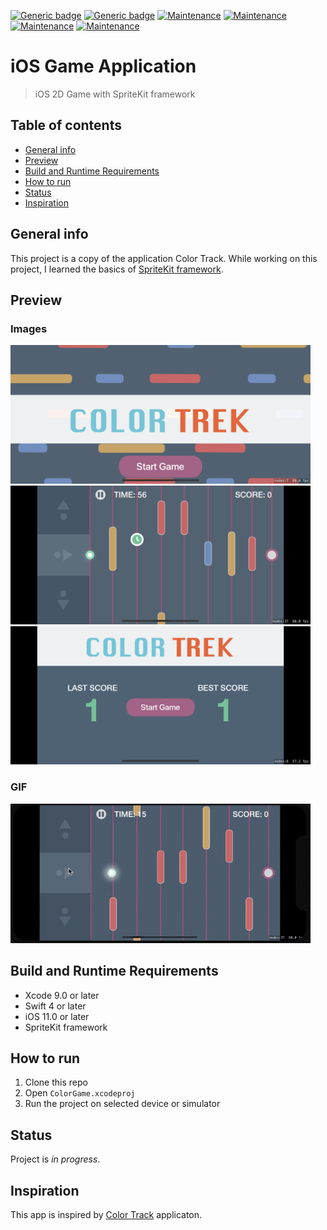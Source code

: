 [![Generic badge](https://img.shields.io/badge/Xcode-9.3-blue.svg)](https://developer.apple.com/xcode/)
[![Generic badge](https://img.shields.io/badge/Swift-4.0-blue.svg)](https://developer.apple.com/swift/)
[![Maintenance](https://img.shields.io/badge/SpriteKit-yes-green.svg)](https://developer.apple.com/spritekit/)
[![Maintenance](https://img.shields.io/badge/2D%20Game-yes-green.svg)]()
[![Maintenance](https://img.shields.io/badge/iPhone-yes-green.svg)]()
[![Maintenance](https://img.shields.io/badge/iPad-yes-green.svg)]()

# iOS Game Application
> iOS 2D Game with SpriteKit framework
## Table of contents
* [General info](#general-info)
* [Preview](#preview)
* [Build and Runtime Requirements](#build-and-runtime-requirements)
* [How to run](#how-to-run)
* [Status](#status)
* [Inspiration](#inspiration)

## General info
This project is a copy of the application Color Track. 
While working on this project, I learned the basics of [SpriteKit framework](https://developer.apple.com/spritekit/).

## Preview

### Images
<img src="https://github.com/lpopovic/ColorGame/blob/master/Preview/IMAGE_PREVIEW_01.png" width="480"/> 
<img src="https://github.com/lpopovic/ColorGame/blob/master/Preview/IMAGE_PREVIEW_02.png" width="480"/> 
<img src="https://github.com/lpopovic/ColorGame/blob/master/Preview/IMAGE_PREVIEW_03.png" width="480"/> 

### GIF
<img src="https://github.com/lpopovic/ColorGame/blob/master/Preview/GIF_PREVIEW_1.gif" width="480"/>

## Build and Runtime Requirements
+ Xcode 9.0 or later
+ Swift 4 or later
+ iOS 11.0 or later
+ SpriteKit framework

## How to run 

1. Clone this repo
1. Open `ColorGame.xcodeproj`
1. Run the project on selected device or simulator

## Status

Project is _in progress_.

## Inspiration

This app is inspired by [Color Track](https://apps.apple.com/rs/app/color-trek-the-jumper-game/id1255825826) applicaton.
